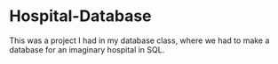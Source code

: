 # Hospital-Database
This was a project I had in my database class, where we had to make a database for an imaginary hospital in SQL. 
